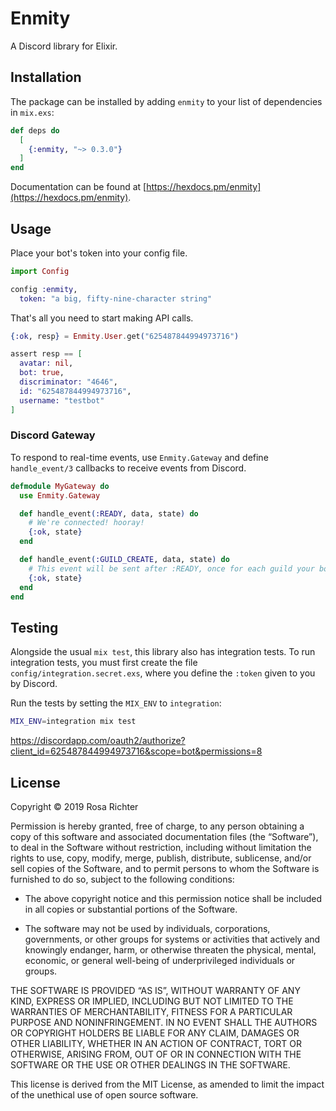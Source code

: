 # Enmity

A Discord library for Elixir.

## Installation

The package can be installed by adding `enmity` to your list of dependencies in `mix.exs`:

```elixir
def deps do
  [
    {:enmity, "~> 0.3.0"}
  ]
end
```

Documentation can be found at [https://hexdocs.pm/enmity](https://hexdocs.pm/enmity).

## Usage

Place your bot's token into your config file.

```elixir
import Config

config :enmity,
  token: "a big, fifty-nine-character string"
```

That's all you need to start making API calls.

```elixir
{:ok, resp} = Enmity.User.get("625487844994973716")

assert resp == [
  avatar: nil,
  bot: true,
  discriminator: "4646",
  id: "625487844994973716",
  username: "testbot"
]
```

### Discord Gateway

To respond to real-time events, use `Enmity.Gateway` and define `handle_event/3` callbacks to receive events from Discord.

```elixir
defmodule MyGateway do
  use Enmity.Gateway

  def handle_event(:READY, data, state) do
    # We're connected! hooray!
    {:ok, state}
  end

  def handle_event(:GUILD_CREATE, data, state) do
    # This event will be sent after :READY, once for each guild your bot is a member of.
    {:ok, state}
  end
end
```
## Testing

Alongside the usual `mix test`, this library also has integration tests.
To run integration tests, you must first create the file `config/integration.secret.exs`,
where you define the `:token` given to you by Discord.

Run the tests by setting the `MIX_ENV` to `integration`:

```bash
MIX_ENV=integration mix test
```

https://discordapp.com/oauth2/authorize?client_id=625487844994973716&scope=bot&permissions=8

## License

Copyright © 2019 Rosa Richter

Permission is hereby granted, free of charge, to any person obtaining a copy
of this software and associated documentation files (the “Software”),
to deal in the Software without restriction, including without limitation
the rights to use, copy, modify, merge, publish, distribute, sublicense,
and/or sell copies of the Software, and to permit persons to whom the Software
is furnished to do so, subject to the following conditions:


* The above copyright notice and this permission notice shall be included in
all copies or substantial portions of the Software.

* The software may not be used by individuals, corporations, governments, or
other groups for systems or activities that actively and knowingly endanger,
harm, or otherwise threaten the physical, mental, economic, or general
well-being of underprivileged individuals or groups.


THE SOFTWARE IS PROVIDED “AS IS”, WITHOUT WARRANTY OF ANY KIND, EXPRESS OR
IMPLIED, INCLUDING BUT NOT LIMITED TO THE WARRANTIES OF MERCHANTABILITY,
FITNESS FOR A PARTICULAR PURPOSE AND NONINFRINGEMENT.
IN NO EVENT SHALL THE AUTHORS OR COPYRIGHT HOLDERS BE LIABLE FOR ANY CLAIM,
DAMAGES OR OTHER LIABILITY, WHETHER IN AN ACTION OF CONTRACT, TORT OR
OTHERWISE, ARISING FROM, OUT OF OR IN CONNECTION WITH THE SOFTWARE OR THE USE
OR OTHER DEALINGS IN THE SOFTWARE.

This license is derived from the MIT License, as amended to limit the impact
of the unethical use of open source software.
